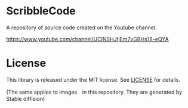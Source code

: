# ScribbleCode
A repository of source code created on the Youtube channel.

https://www.youtube.com/channel/UCINSHJtjEm7vGBHs18-eQYA

# License
This library is released under the MIT license. See [LICENSE](https://github.com/kazuhiro4949/ScribbleCode/blob/main/LICENSE) for details.

(The same applies to images　in this repository. They are generated by Stable diffision) 
